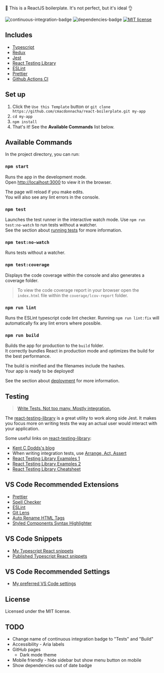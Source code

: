 🚀 This is a ReactJS boilerplate. It's not perfect, but it's ideal 👌

<!-- prettier-ignore-start -->
![continuous-integration-badge]
![dependencies-badge]
[![MIT license](https://img.shields.io/badge/License-MIT-blue.svg)](https://lbesson.mit-license.org/)
<!-- prettier-ignore-end -->

## Includes

- [Typescript][typescript]
- [Redux][redux]
- [Jest][jest]
- [React Testing Library][react-testing-library]
- [ESLint][eslint]
- [Prettier][prettier]
- [Github Actions CI][github-actions]

## Set up

1. Click the `Use this Template` button or `git clone https://github.com/cmacdonnacha/react-boilerplate.git my-app`
2. `cd my-app`
3. `npm install`
4. That's it! See the **Available Commands** list below.

## Available Commands

In the project directory, you can run:

### `npm start`

Runs the app in the development mode.<br />
Open [http://localhost:3000](http://localhost:3000) to view it in the browser.

The page will reload if you make edits.<br />
You will also see any lint errors in the console.

### `npm test`

Launches the test runner in the interactive watch mode. Use `npm run test:no-watch` to run tests without a watcher.<br />
See the section about [running tests](https://facebook.github.io/create-react-app/docs/running-tests) for more information.

### `npm test:no-watch`

Runs tests without a watcher.

### `npm test:coverage`

Displays the code coverage within the console and also generates a coverage folder.

> To view the code coverage report in your browser open the `index.html` file within the `coverage/lcov-report` folder.

### `npm run lint`

Runs the ESLint typescript code lint checker. Running `npm run lint:fix` will automatically fix any lint errors where possible.

### `npm run build`

Builds the app for production to the `build` folder.<br />
It correctly bundles React in production mode and optimizes the build for the best performance.

The build is minified and the filenames include the hashes.<br />
Your app is ready to be deployed!

See the section about [deployment](https://facebook.github.io/create-react-app/docs/deployment) for more information.

## Testing

> [Write Tests. Not too many. Mostly integration.](https://kentcdodds.com/blog/write-tests)

The [react-testing-library][react-testing-library] is a great utility to work along side Jest. It makes you focus more on writing tests the way an actual user would interact with your application.

Some useful links on [react-testing-library][react-testing-library]:

- [Kent C Dodds's blog][react-testing-library]
- When writing integration tests, use [Arrange, Act, Assert](http://wiki.c2.com/?ArrangeActAssert)
- [React Testing Library Examples 1](https://react-testing-examples.com/)
- [React Testing Library Examples 2](https://github.com/kentcdodds/react-testing-library-course/tree/master/src/__tests__)
- [React Testing Library Cheatsheet](https://testing-library.com/docs/dom-testing-library/cheatsheet)

## VS Code Recommended Extensions

- [Prettier][vscode-extension-prettier]
- [Spell Checker][vscode-extension-spell-checker]
- [ESLint][vscode-extension-eslint]
- [Git Lens][vscode-extension-git-lens]
- [Auto Rename HTML Tags][vscode-extension-auto-rename-tag]
- [Styled Components Syntax Highlighter][vscode-extension-styled-components]

## VS Code Snippets

- [My Typescript React snippets][vs-code-my-typescript-react-snippets]
- [Published Typescript React snippets][vs-code-typescript-react-snippets]

## VS Code Recommended Settings

- [My preferred VS Code settings][vs-code-my-settings]

## License

Licensed under the MIT license.

<!-- prettier-ignore-start -->
[npm]: https://www.npmjs.com/
[node]: https://nodejs.org
[continuous-integration-badge]: https://github.com/cmacdonnacha/react-boilerplate/workflows/Continuous%20Integration/badge.svg
[dependencies-badge]: https://img.shields.io/david/cmacdonnacha/react-boilerplate.svg
[package]: https://www.npmjs.com/package/cra-template-ideal-starter
[typescript]: https://github.com/microsoft/TypeScript
[redux]: https://github.com/reduxjs
[jest]: https://jestjs.io/
[react-testing-library]: https://testing-library.com/docs/react-testing-library/intro
[cra]: https://github.com/facebook/create-react-app
[axios]: https://github.com/axios/axios
[eslint]: https://eslint.org/
[prettier]: https://prettier.io/docs/en/index.html
[github-actions]: https://github.com/features/actions
[vs-code-my-typescript-react-snippets]: https://gist.github.com/cmacdonnacha/334ef14cb301c426ee6eb166eb500a5a
[vs-code-my-settings]: https://gist.github.com/cmacdonnacha/b6360f349c1a86aafda28f6d44c9d215
[vs-code-typescript-react-snippets]: https://github.com/infeng/vscode-react-typescript#readme
[vscode-extension-prettier]: https://marketplace.visualstudio.com/items?itemName=esbenp.prettier-vscode
[vscode-extension-auto-rename-tag]: https://marketplace.visualstudio.com/items?itemName=formulahendry.auto-rename-tag
[vscode-extension-spell-checker]: https://marketplace.visualstudio.com/items?itemName=streetsidesoftware.code-spell-checker
[vscode-extension-eslint]: https://marketplace.visualstudio.com/items?itemName=dbaeumer.vscode-eslint
[vscode-extension-git-lens]: https://marketplace.visualstudio.com/items?itemName=eamodio.gitlens
[vscode-extension-styled-components]: https://marketplace.visualstudio.com/items?itemName=jpoissonnier.vscode-styled-components
<!-- prettier-ignore-end -->

## TODO

- Change name of continuous integration badge to "Tests" and "Build"
- Accessibility - Aria labels
- GitHub pages
  - Dark mode theme
- Mobile friendly - hide sidebar but show menu button on mobile
- Show dependencies out of date badge
